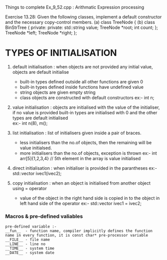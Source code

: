 Things to complete
    Ex_9_52.cpp : Arithmatic Expression processing

Exercise 13.28: Given the following classes, implement a default constructor and the
necessary copy-control members.
(a) class TreeNode { (b) class BinStrTree {
private: private:
std::string value; TreeNode *root;
int count; };
TreeNode *left;
TreeNode *right;
};

# TYPES OF INITIALISATION
1) default initialisation : when objects are not provided any initial value, objects are default initialise
    * built-in types defined outside all other functions are given 0
    * built-in types defined inside functions have undefined value
    * string objects are given empty string
    * class objects are constructed with default constructors
    ex:- int n;

2) value initialisation : objects are initialised with the value of the initialiser, if no value is provided built-in types are initialised with 0 and the other types are default initialised   
    ex:- int n(8), m();

3) list initialisation : list of initialisers given inside a pair of braces.
    - less initialisers than the no.of objects, then the remaining will be value initialsed.
    - more initialisers than the no.of objects, exception is thrown
    ex:- int arr[5]{1,2,3,4}   // 5th element in the array is value initialised

4) direct initialisation : when initialiser is provided in the parantheses 
    ex:- std::vector<int> ivec1(ivec2);

5) copy initialisation : when an object is initialised from another object using = operator
    - value of the object in the right hand side is copied in to the object in left hand side of the operator
    ex:- std::vector<int> ivec1 = ivec2;


### Macros & pre-defined valiables
    pre-defined variable :-
    __fun__  - function name, compiler implicitly defines the function name in every function, it is const char* pre-processor variable
    __FILE__ - file name 
    __LINE__ - line no 
    __TIME__ - system time
    __DATE__ - system date